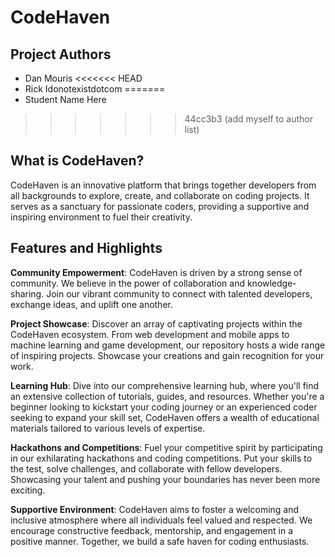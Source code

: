 # CodeHaven

## Project Authors
- Dan Mouris
<<<<<<< HEAD
- Rick Idonotexistdotcom
=======
- Student Name Here
>>>>>>> 44cc3b3 (add myself to author list)

## What is CodeHaven?
CodeHaven is an innovative platform that brings together developers from all backgrounds to explore, create, and collaborate on coding projects. It serves as a sanctuary for passionate coders, providing a supportive and inspiring environment to fuel their creativity.

## Features and Highlights
**Community Empowerment**: CodeHaven is driven by a strong sense of community. We believe in the power of collaboration and knowledge-sharing. Join our vibrant community to connect with talented developers, exchange ideas, and uplift one another.

**Project Showcase**: Discover an array of captivating projects within the CodeHaven ecosystem. From web development and mobile apps to machine learning and game development, our repository hosts a wide range of inspiring projects. Showcase your creations and gain recognition for your work.

**Learning Hub**: Dive into our comprehensive learning hub, where you'll find an extensive collection of tutorials, guides, and resources. Whether you're a beginner looking to kickstart your coding journey or an experienced coder seeking to expand your skill set, CodeHaven offers a wealth of educational materials tailored to various levels of expertise.

**Hackathons and Competitions**: Fuel your competitive spirit by participating in our exhilarating hackathons and coding competitions. Put your skills to the test, solve challenges, and collaborate with fellow developers. Showcasing your talent and pushing your boundaries has never been more exciting.

**Supportive Environment**: CodeHaven aims to foster a welcoming and inclusive atmosphere where all individuals feel valued and respected. We encourage constructive feedback, mentorship, and engagement in a positive manner. Together, we build a safe haven for coding enthusiasts.
